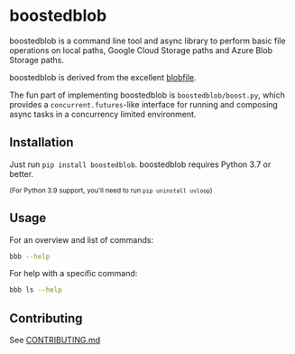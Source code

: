 # boostedblob

boostedblob is a command line tool and async library to perform basic file operations on local
paths, Google Cloud Storage paths and Azure Blob Storage paths.

boostedblob is derived from the excellent [blobfile](https://github.com/christopher-hesse/blobfile).

The fun part of implementing boostedblob is `boostedblob/boost.py`, which provides a
`concurrent.futures`-like interface for running and composing async tasks in a concurrency limited
environment.

## Installation

Just run `pip install boostedblob`. boostedblob requires Python 3.7 or better.

<sup>(For Python 3.9 support, you'll need to run `pip uninstall uvloop`)</sup>


## Usage

For an overview and list of commands:
```sh
bbb --help
```

For help with a specific command:
```sh
bbb ls --help
```

## Contributing

See [CONTRIBUTING.md](CONTRIBUTING.md)
